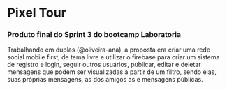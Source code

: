 # Pixel Tour

### Produto final do Sprint 3 do bootcamp Laboratoria

Trabalhando em duplas (@oliveira-ana), a proposta era criar uma rede social mobile first, de tema livre e utilizar o firebase para criar um sistema de registro e login, seguir outros usuários, publicar, editar e deletar mensagens que podem ser visualizadas a partir de um filtro, sendo elas, suas próprias mensagens, as dos amigos as e mensagens públicas.

<!-- ![Screenshot](assets/images/screencapture-socialnetwork.png) -->